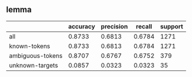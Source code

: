 
## lemma

|                  | accuracy | precision | recall | support |
|------------------|----------|-----------|--------|---------|
| all              | 0.8733   | 0.6813    | 0.6784 | 1271    |
| known-tokens     | 0.8733   | 0.6813    | 0.6784 | 1271    |
| ambiguous-tokens | 0.8707   | 0.6767    | 0.6752 | 379     |
| unknown-targets  | 0.0857   | 0.0323    | 0.0323 | 35      |

